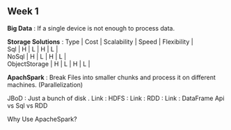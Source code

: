 ## **Week 1**


**Big Data** : If a single device is not enough to process data.

**Storage Solutions** :
  Type             | Cost | Scalability | Speed | Flexibility  | \
  Sql              | H    |      L      |  H    |    L         |     
  NoSql            | H    |      L      |  H    |    L         | \
  ObjectStorage    | H    |      L      |  H    |    L         | 
  
  **ApachSpark** : Break Files into smaller chunks and process it on different machines.  (Parallelization) 
  
JBoD : Just a bunch of disk . Link :
HDFS : Link :
RDD : Link :
DataFrame Api vs  Sql vs RDD

Why Use ApacheSpark?


